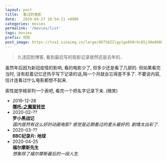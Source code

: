 ```yaml
---
layout: post
title:  看过的电影
date:   2020-04-27 18:54:11 +0900
categories: movies
permalink: '/movies/list'
tags: movies
prefix: 观影
post_image: https://tva1.sinaimg.cn/large/007S8ZIlgy1ge8h8r6c85j30e808ht9g.jpg
---
```


> 久违回到博客, 看到最后写的观影记录居然还是去年的..

 虽然年后因为新冠疫情的影响, 看的电影少了, 但多少还是看了几部的. 但如果看完当时, 没有趁着记忆还热乎写下记录的话,隔一个月就会忘得差不多了. 不要说内容, 估计连看过什么电影都想不起来.

 索性就学根哥列一个表吧, 看完一个把名字记录下来. (微笑)

- 2019-12-28  
[**哪吒-之魔童转世**](/movies/nezha)
- 2020-02-??    
**罗小黑战记**  
*国内居然有这么好的动画电影? 感觉是近期看过的里头最好的. 剧情太出彩了.*
- 2020-03-??  
**BBC纪录片: 地球**
- 2020-04-25  
**福尔摩斯先生**  
*想象除了福尔摩斯最后的一段人生.*